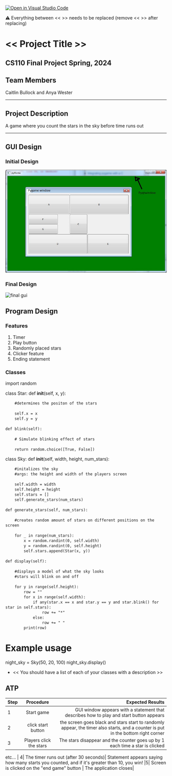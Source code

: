 [![Open in Visual Studio Code](https://classroom.github.com/assets/open-in-vscode-718a45dd9cf7e7f842a935f5ebbe5719a5e09af4491e668f4dbf3b35d5cca122.svg)](https://classroom.github.com/online_ide?assignment_repo_id=14588388&assignment_repo_type=AssignmentRepo)

:warning: Everything between << >> needs to be replaced (remove << >> after replacing)

# << Project Title >>
## CS110 Final Project Spring, 2024

## Team Members

Caitlin Bullock and Anya Wester

***

## Project Description

A game where you count the stars in the sky before time runs out 

***    

## GUI Design

### Initial Design

![initial gui](assets/gui.jpg)

### Final Design

![final gui](assets/finalgui.jpg)

## Program Design

### Features

1. Timer
2. Play button
3. Randomly placed stars 
4. Clicker feature
5. Ending statement

### Classes

import random

class Star:
    def __init__(self, x, y):

        #determines the positon of the stars 
        
        self.x = x
        self.y = y

    def blink(self):

        # Simulate blinking effect of stars

        return random.choice([True, False])

class Sky:
    def __init__(self, width, height, num_stars):

        #initalizes the sky
        #args: the height and width of the players screen 

        self.width = width
        self.height = height
        self.stars = []
        self.generate_stars(num_stars)

    def generate_stars(self, num_stars):

        #creates random amount of stars on different positions on the screen 
    
        for _ in range(num_stars):
            x = random.randint(0, self.width)
            y = random.randint(0, self.height)
            self.stars.append(Star(x, y))

    def display(self):

        #displays a model of what the sky looks 
        #stars will blink on and off 

        for y in range(self.height):
            row = ""
            for x in range(self.width):
                if any(star.x == x and star.y == y and star.blink() for star in self.stars):
                    row += "*"
                else:
                    row += " "
            print(row)

# Example usage
night_sky = Sky(50, 20, 100)
night_sky.display()


- << You should have a list of each of your classes with a description >>

## ATP

| Step                 |Procedure             |Expected Results                   |
|----------------------|:--------------------:|----------------------------------:|
|  1                   | Start game           |GUI window appears with a statement that describes how to play and start button appears  |
|  2                   | click start button   | the screen goes black and stars start to randomly appear, the timer also starts, and a counter is put in the bottom right corner |
| 3 | Players click the stars| The stars disappear and the counter goes up by 1 each time a star is clicked
etc...
| 4| The timer runs out (after 30 seconds)| Statement appears saying how many starts you counted, and if it's greater than 10, you win!
|5| Screen is clicked on the "end game" button | The application closes|
